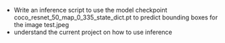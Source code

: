 * Write an inference script to use the model checkpoint coco_resnet_50_map_0_335_state_dict.pt to predict bounding boxes for the image test.jpeg
* understand the current project on how to use inference
